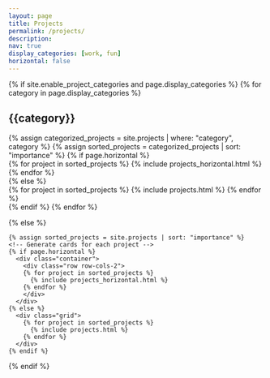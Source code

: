```yaml
---
layout: page
title: Projects
permalink: /projects/
description:
nav: true
display_categories: [work, fun]
horizontal: false
---
```

<div class="projects">
  {% if site.enable_project_categories and page.display_categories %}
  <!-- Display categorized projects -->
    {% for category in page.display_categories %}
      <h2 class="category">{{category}}</h2>
      {% assign categorized_projects = site.projects | where: "category", category %}
      {% assign sorted_projects = categorized_projects | sort: "importance" %}
      <!-- Generate cards for each project -->
      {% if page.horizontal %}
        <div class="container">
          <div class="row row-cols-2">
          {% for project in sorted_projects %}
            {% include projects_horizontal.html %}
          {% endfor %}
          </div>
        </div>
      {% else %}
        <div class="grid">
          {% for project in sorted_projects %}
            {% include projects.html %}
          {% endfor %}
        </div>
      {% endif %}
    {% endfor %}

  {% else %}
  <!-- Display projects without categories -->
    {% assign sorted_projects = site.projects | sort: "importance" %}
    <!-- Generate cards for each project -->
    {% if page.horizontal %}
      <div class="container">
        <div class="row row-cols-2">
        {% for project in sorted_projects %}
          {% include projects_horizontal.html %}
        {% endfor %}
        </div>
      </div>
    {% else %}
      <div class="grid">
        {% for project in sorted_projects %}
          {% include projects.html %}
        {% endfor %}
      </div>
    {% endif %}

  {% endif %}

</div>
